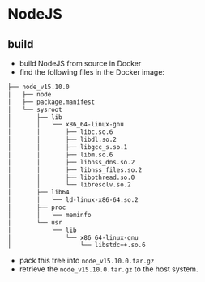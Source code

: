 # NodeJS

## build

* build NodeJS from source in Docker
* find the following files in the Docker image:

```bash
├── node_v15.10.0
│   ├── node
│   ├── package.manifest
│   └── sysroot
│       ├── lib
│       │   └── x86_64-linux-gnu
│       │       ├── libc.so.6
│       │       ├── libdl.so.2
│       │       ├── libgcc_s.so.1
│       │       ├── libm.so.6
│       │       ├── libnss_dns.so.2
│       │       ├── libnss_files.so.2
│       │       ├── libpthread.so.0
│       │       └── libresolv.so.2
│       ├── lib64
│       │   └── ld-linux-x86-64.so.2
│       ├── proc
│       │   └── meminfo
│       └── usr
│           └── lib
│               └── x86_64-linux-gnu
│                   └── libstdc++.so.6
```

* pack this tree into `node_v15.10.0.tar.gz`
* retrieve the `node_v15.10.0.tar.gz` to the host system.
